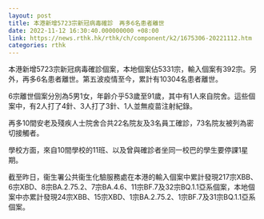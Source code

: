 ```yaml
---
layout: post
title: 本港新增5723宗新冠病毒確診　再多6名患者離世
date: 2022-11-12 16:30:40.000000000 +08:00
link: https://news.rthk.hk/rthk/ch/component/k2/1675306-20221112.htm
categories: rthk
---
```


本港新增5723宗新冠病毒確診個案，本地個案佔5331宗，輸入個案有392宗。另外，再多6名患者離世。第五波疫情至今，累計有10304名患者離世。

6宗離世個案分別為5男1女，年齡介乎53歲至91歲，其中有1人來自院舍。這些個案中，有2人打了4針、3人打了3針、1人並無疫苗注射紀錄。

再多10間安老及殘疾人士院舍合共22名院友及3名員工確診，73名院友被列為密切接觸者。 

學校方面，來自10間學校的11班、以及曾與確診者坐同一校巴的學生要停課1星期。

截至昨日，衞生署公共衞生化驗服務處在本港的輸入個案中累計發現217宗XBB、6宗XBD、8宗BA.2.75.2、7宗BA.4.6、11宗BF.7及32宗BQ.1.1亞系個案，本地個案中亦累計發現24宗XBB、15宗XBD、1宗BA.2.75.2、1宗BF.7及31宗BQ.1.1亞系個案。
